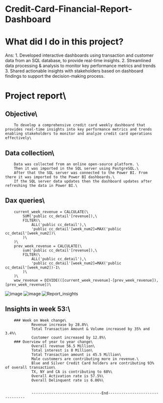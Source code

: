 # Credit-Card-Financial-Report-Dashboard
# What did I do in this project?
Ans:
	1. Developed interactive dashboards using transaction and customer data from an SQL database, to provide real-time insights.
        2. Streamlined data processing & analysis to monitor key performance metrics and trends
        3. Shared actionable insights with stakeholders based on dashboard findings to support the decision-making process.
	
# Project report\
## Objective\
        To develop a comprehensive credit card weekly dashboard that provides real-time insights into key performance metrics and trends enabling stakeholders to monitor and analyze credit card operations effectively\

## Data collection\
        Data was collected from an online open-source platform. \
        Then it was imported in the SQL server using PostgreSQL.\
        After that the SQL server was connected to the Power BI. From there it was imported to the Power BI dashboards.\
        If the SQL server data updates then the dashboard updates after refreshing the data in Power BI.\

## Dax queries\
        current_week_revenue = CALCULATE(\
            SUM('public cc_detail'[revenue]),\
            FILTER(\
                ALL('public cc_detail'),\
                'public cc_detail'[week_num2]=MAX('public cc_detail'[week_num2])\
            )\
        )\
        prev_week_revenue = CALCULATE(\
            sum('public cc_detail'[revenue]),\
            FILTER(\
                ALL('public cc_detail'),\
                'public cc_detail'[week_num2]=MAX('public cc_detail'[week_num2])-1\
            )\
        )\
        wow_revenue = DIVIDE(([current_week_revenue]-[prev_week_revenue]),[prev_week_revenue])\

![image](https://github.com/lut-ful/Credit-Card-Financial-Report-Dashboard/assets/108027559/da23340a-aa76-48d2-857c-e3b036581ce8)
![image](https://github.com/lut-ful/Credit-Card-Financial-Report-Dashboard/assets/108027559/cb2c9d0d-41f8-4cb6-806d-dae290be41ae)
![Report_insights](https://github.com/lut-ful/Credit-Card-Financial-Report-Dashboard/assets/108027559/deb688d9-b4db-47f0-97ed-fd2938e2647b)

## Insights in week 53:\
        ### Week on Week change\
                Revenue increase by 28.8%\
                Total Transaction Amount & Volume increased by 35% and 3.4%\
                Customer count increased by 12.8%\
        ### Overview of year to year change\
                Overall revenue 56.5 Million\
                Total interest is 8 Million\
                Total Transaction amount is 45.5 Million\
                Male customers are contributing more in revenue.\
                Blue and Silver Credit Card holders are contributing 93% of overall transaction\
                TX, NY and CA is contributing to 68%\
                Overall Activation rate is 57.5%\
                Overall Delinquent rate is 6.06%\


                --------------------------------End--------------------------------



